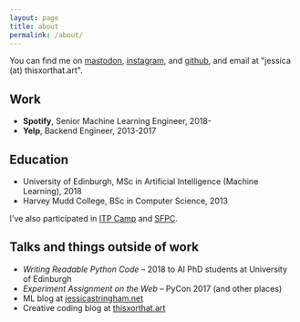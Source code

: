 ```yaml
---
layout: page
title: about
permalink: /about/
---
```


You can find me on [mastodon](https://tech.lgbt/@this_xor_that), [instagram](https://www.instagram.com/_thisxorthat/),
and [github](http://github.com/jessstringham), and email at "jessica (at) thisxorthat.art".

## Work

 * **Spotify**, Senior Machine Learning Engineer, 2018-
 * **Yelp**, Backend Engineer, 2013-2017

## Education

 * University of Edinburgh, MSc in Artificial Intelligence (Machine Learning), 2018
 * Harvey Mudd College, BSc in Computer Science, 2013

I've also participated in [ITP Camp](https://tisch.nyu.edu/itp/camp) and [SFPC](https://sfpc.study/).

## Talks and things outside of work

  - *Writing Readable Python Code* – 2018 to AI PhD students at University of Edinburgh
  - *Experiment Assignment on the Web* – PyCon 2017 (and other places)
  - ML blog at [jessicastringham.net](http://jessicastringham.net)
  - Creative coding blog at [thisxorthat.art](https://thisxorthat.art)
